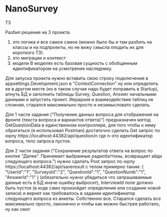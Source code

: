 # NanoSurvey
ТЗ

Разбил решение на 3 проекта.
1. это логика и все самое самое (можно было бы и там разбить на классы и на подпроекты, но не вижу смысла плодить их для короткого ТЗ).
2. это миграции и контекст
3. модели
В моделях есть базовая сущность с обобщенным идентификатором на усмотрение наследнику.

Для запуска проекта нужно вставить свою строку подключения в appsettings.Development.json в "ContextConnection" ну или определить ее в другом месте (но в таком случае надо будет поправить в Startup), апнуть БД и заполнить таблицы Survey, Question, Answer начальными данными и запустить проект.
Иерархия и взаимодействия таблиц не сложная, старался максимально просто и незамысловато сделать.

Для 1 части задания ("Получение данных вопроса для отображения на фронте (текста вопроса и вариантов ответа)") предназначен метод GetQuestionData в единственном контроллере, для того чтобы к нему обратиться (я использовал Postman) достаточно сделать Get запрос по юрлу https://localhost:44382/api/question/n где n-это идентификатор вопроса, тело запроса пустое.

Для 2 части задания ("Сохранение результатов ответа на вопрос по кнопке “Далее”. Принимает выбранные радиобаттоны, возвращает айди следующего вопроса.") нужно сделать Post запрос по юрлу https://localhost:44382/api/saveresult с телом примерно таким: {
    "UserId":"1",
    "SurveysId":"2",
    "QuestionId":"1",
    "QuestionNumb":"1",
    "AnswerId":"1"
} (обязательно нужно убедиться что запрашиваемые данные есть в БД иначе ошибку выбросит), InterviewId поле должно быть пустое (в коде само произойдет определение или создание новой записи) и вернет как требовалось в задании идентификатор следующего вопроса из анкеты.
Собственно все. Старался сделать все максимально просто, лаконично и чтобы как можно быстрее работало, ну как смог
